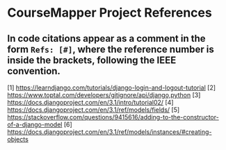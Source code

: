 # CourseMapper Project References

## In code citations appear as a comment in the form `Refs: [#]`, where the reference number is inside the brackets, following the IEEE convention.

[1] https://learndjango.com/tutorials/django-login-and-logout-tutorial
[2] https://www.toptal.com/developers/gitignore/api/django,python
[3] https://docs.djangoproject.com/en/3.1/intro/tutorial02/
[4] https://docs.djangoproject.com/en/3.1/ref/models/fields/
[5] https://stackoverflow.com/questions/9415616/adding-to-the-constructor-of-a-django-model
[6] https://docs.djangoproject.com/en/3.1/ref/models/instances/#creating-objects
